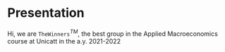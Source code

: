 # Presentation
Hi, we are $\texttt{TheWinners}^{TM}$, the best group in the Applied Macroeconomics course at Unicatt in the a.y. 2021-2022
